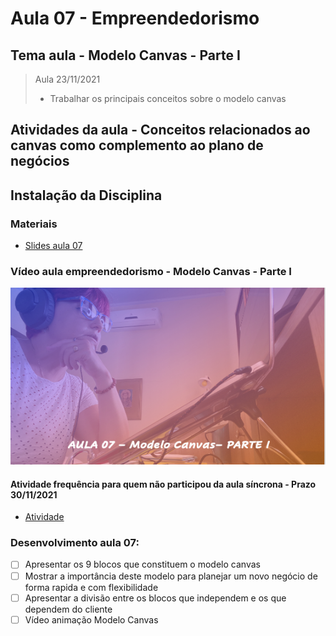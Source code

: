 # Aula 07 - Empreendedorismo
## Tema aula - Modelo Canvas - Parte I

> Aula 23/11/2021
> 
> * Trabalhar os principais conceitos sobre o modelo canvas

## Atividades da aula - Conceitos relacionados ao canvas como complemento ao plano de negócios

## Instalação da Disciplina

### Materiais

- [Slides aula 07](Aula_7_canvas_parte1.pdf)

### Vídeo aula empreendedorismo -  Modelo Canvas - Parte I

[![Aula - Modelo Canvas Parte I](capa_aula7.png)]()


####  Atividade frequência para quem não participou da aula síncrona - Prazo 30/11/2021

- [Atividade]()

### Desenvolvimento aula 07: 

- [ ]  Apresentar os 9 blocos que constituem o modelo canvas
- [ ]  Mostrar a importância deste modelo para planejar um novo negócio de forma rapida e com flexibilidade
- [ ]  Apresentar a divisão entre os blocos que independem e os que dependem do cliente
- [ ]  Vídeo animação Modelo Canvas
